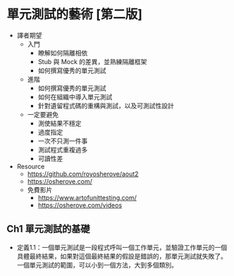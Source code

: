 # 單元測試的藝術 [第二版]
- 譯者期望
    - 入門
        - 瞭解如何隔離相依
        - Stub 與 Mock 的差異，並熟練隔離框架
        - 如何撰寫優秀的單元測試
    - 進階
        - 如何撰寫優秀的單元測試
        - 如何在組織中導入單元測試
        - 針對遺留程式碼的重構與測試，以及可測試性設計
    - 一定要避免
        - 測使結果不穩定
        - 過度指定
        - 一次不只測一件事
        - 測試程式重複過多
        - 可讀性差
- Resource
    - https://github.com/royosherove/aout2
    - https://osherove.com/
    - 免費影片
        - https://www.artofunittesting.com/ 
        - https://osherove.com/videos

## Ch1 單元測試的基礎
- 定義1.1：一個單元測試是一段程式呼叫一個工作單元，並驗證工作單元的一個具體最終結果，如果對這個最終結果的假設是錯誤的，那單元測試就失敗了。一個單元測試的範圍，可以小到一個方法，大到多個類別。
